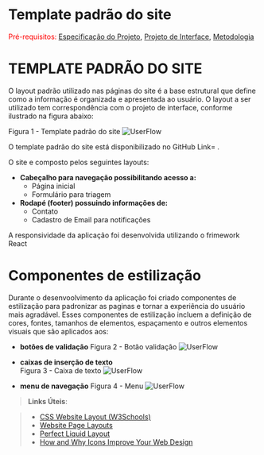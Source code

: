 # Template padrão do site

<span style="color:red">Pré-requisitos: <a href="2-Especificação do Projeto.md"> Especificação do Projeto</a></span>, <a href="3-Projeto de Interface.md"> Projeto de Interface</a>, <a href="4-Metodologia.md"> Metodologia</a>

# TEMPLATE PADRÃO DO SITE

O layout padrão utilizado nas páginas do site é a base estrutural que define como a informação é organizada e apresentada ao usuário. O layout a ser utilizado tem correspondência com o projeto de interface, conforme ilustrado na figura abaixo:

Figura 1 - Template padrão do site
![UserFlow](img/Template_padrão.png)

O template padrão do site está disponibilizado no GitHub Link= .

O site e composto pelos seguintes layouts:

- **Cabeçalho para navegação possibilitando acesso a:**
  - Página inicial
  - Formulário para triagem
- **Rodapé (footer) possuindo informações de:**
  - Contato
  - Cadastro de Email para notificações

A responsividade da aplicação foi desenvolvida utilizando o frimework React

# Componentes de estilização

Durante o desenvoolvimento da aplicação foi criado componentes de estilização para padronizar as paginas e tornar a experiência do usuário mais agradável. Esses componentes de estilização incluem a definição de cores, fontes, tamanhos de elementos, espaçamento e outros elementos visuais que são aplicados aos:

- **botôes de validação**
  Figura 2 - Botão validação
  ![UserFlow]()

- **caixas de inserção de texto**  
  Figura 3 - Caixa de texto
  ![UserFlow]()

- **menu de navegação**
  Figura 4 - Menu
  ![UserFlow]()



> **Links Úteis**:

> - [CSS Website Layout (W3Schools)](https://www.w3schools.com/css/css_website_layout.asp)
> - [Website Page Layouts](http://www.cellbiol.com/bioinformatics_web_development/chapter-3-your-first-web-page-learning-html-and-css/website-page-layouts/)
> - [Perfect Liquid Layout](https://matthewjamestaylor.com/perfect-liquid-layouts)
> - [How and Why Icons Improve Your Web Design](https://usabilla.com/blog/how-and-why-icons-improve-you-web-design/)
